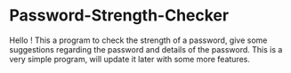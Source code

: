 # Password-Strength-Checker
Hello ! This a program to check the strength of a password, give some suggestions regarding the password and details of the password. This is a very simple program, will update it later with some more features.
